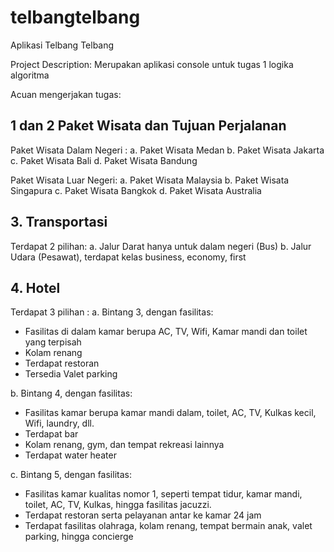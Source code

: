 # telbangtelbang
Aplikasi Telbang Telbang

Project Description:
Merupakan aplikasi console untuk tugas 1 logika algoritma

Acuan mengerjakan tugas: 
##  1 dan 2 Paket Wisata dan Tujuan Perjalanan
Paket Wisata Dalam Negeri :
a. Paket Wisata Medan
b. Paket Wisata Jakarta
c. Paket Wisata Bali
d. Paket Wisata Bandung

Paket Wisata Luar Negeri:
a. Paket Wisata Malaysia
b. Paket Wisata Singapura
c. Paket Wisata Bangkok
d. Paket Wisata Australia

## 3. Transportasi
Terdapat 2 pilihan:
a. Jalur Darat hanya untuk dalam negeri (Bus)
b. Jalur Udara (Pesawat), terdapat kelas business, economy, first

## 4. Hotel
Terdapat 3 pilihan :
a. Bintang 3, dengan fasilitas:
- Fasilitas di dalam kamar berupa AC, TV, Wifi, Kamar mandi dan toilet yang terpisah
- Kolam renang
- Terdapat restoran
- Tersedia Valet parking

b. Bintang 4, dengan fasilitas:
- Fasilitas kamar berupa kamar mandi dalam, toilet, AC, TV, Kulkas kecil, Wifi, laundry, dll.
- Terdapat bar
- Kolam renang, gym, dan tempat rekreasi lainnya
- Terdapat water heater

c. Bintang 5, dengan fasilitas:
- Fasilitas kamar kualitas nomor 1, seperti tempat tidur, kamar mandi, toilet, AC, TV, Kulkas, hingga fasilitas jacuzzi.
- Terdapat restoran serta pelayanan antar ke kamar 24 jam
- Terdapat fasilitas olahraga, kolam renang, tempat bermain anak, valet parking, hingga concierge

